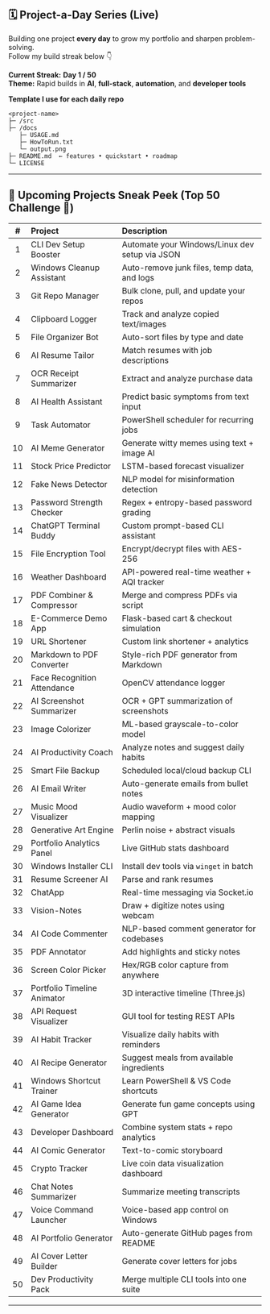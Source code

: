 ## 🗓️ Project-a-Day Series (Live)
Building one project **every day** to grow my portfolio and sharpen problem-solving.  
Follow my build streak below 👇

**Current Streak:** **Day 1 / 50**  
**Theme:** Rapid builds in **AI**, **full-stack**, **automation**, and **developer tools**

**Template I use for each daily repo**
```text
<project-name>
├─ /src
├─ /docs
   ├─ USAGE.md
   ├─ HowToRun.txt
   └─ output.png
├─ README.md  ← features • quickstart • roadmap
└─ LICENSE
```

---

## 🧩 Upcoming Projects Sneak Peek (Top 50 Challenge 🚀)
| # | Project | Description |
|:-:|:---------|:-------------|
| 1 | CLI Dev Setup Booster | Automate your Windows/Linux dev setup via JSON |
| 2 | Windows Cleanup Assistant | Auto-remove junk files, temp data, and logs |
| 3 | Git Repo Manager | Bulk clone, pull, and update your repos |
| 4 | Clipboard Logger | Track and analyze copied text/images |
| 5 | File Organizer Bot | Auto-sort files by type and date |
| 6 | AI Resume Tailor | Match resumes with job descriptions |
| 7 | OCR Receipt Summarizer | Extract and analyze purchase data |
| 8 | AI Health Assistant | Predict basic symptoms from text input |
| 9 | Task Automator | PowerShell scheduler for recurring jobs |
| 10 | AI Meme Generator | Generate witty memes using text + image AI |
| 11 | Stock Price Predictor | LSTM-based forecast visualizer |
| 12 | Fake News Detector | NLP model for misinformation detection |
| 13 | Password Strength Checker | Regex + entropy-based password grading |
| 14 | ChatGPT Terminal Buddy | Custom prompt-based CLI assistant |
| 15 | File Encryption Tool | Encrypt/decrypt files with AES-256 |
| 16 | Weather Dashboard | API-powered real-time weather + AQI tracker |
| 17 | PDF Combiner & Compressor | Merge and compress PDFs via script |
| 18 | E-Commerce Demo App | Flask-based cart & checkout simulation |
| 19 | URL Shortener | Custom link shortener + analytics |
| 20 | Markdown to PDF Converter | Style-rich PDF generator from Markdown |
| 21 | Face Recognition Attendance | OpenCV attendance logger |
| 22 | AI Screenshot Summarizer | OCR + GPT summarization of screenshots |
| 23 | Image Colorizer | ML-based grayscale-to-color model |
| 24 | AI Productivity Coach | Analyze notes and suggest daily habits |
| 25 | Smart File Backup | Scheduled local/cloud backup CLI |
| 26 | AI Email Writer | Auto-generate emails from bullet notes |
| 27 | Music Mood Visualizer | Audio waveform + mood color mapping |
| 28 | Generative Art Engine | Perlin noise + abstract visuals |
| 29 | Portfolio Analytics Panel | Live GitHub stats dashboard |
| 30 | Windows Installer CLI | Install dev tools via `winget` in batch |
| 31 | Resume Screener AI | Parse and rank resumes |
| 32 | ChatApp | Real-time messaging via Socket.io |
| 33 | Vision-Notes | Draw + digitize notes using webcam |
| 34 | AI Code Commenter | NLP-based comment generator for codebases |
| 35 | PDF Annotator | Add highlights and sticky notes |
| 36 | Screen Color Picker | Hex/RGB color capture from anywhere |
| 37 | Portfolio Timeline Animator | 3D interactive timeline (Three.js) |
| 38 | API Request Visualizer | GUI tool for testing REST APIs |
| 39 | AI Habit Tracker | Visualize daily habits with reminders |
| 40 | AI Recipe Generator | Suggest meals from available ingredients |
| 41 | Windows Shortcut Trainer | Learn PowerShell & VS Code shortcuts |
| 42 | AI Game Idea Generator | Generate fun game concepts using GPT |
| 43 | Developer Dashboard | Combine system stats + repo analytics |
| 44 | AI Comic Generator | Text-to-comic storyboard |
| 45 | Crypto Tracker | Live coin data visualization dashboard |
| 46 | Chat Notes Summarizer | Summarize meeting transcripts |
| 47 | Voice Command Launcher | Voice-based app control on Windows |
| 48 | AI Portfolio Generator | Auto-generate GitHub pages from README |
| 49 | AI Cover Letter Builder | Generate cover letters for jobs |
| 50 | Dev Productivity Pack | Merge multiple CLI tools into one suite |

---
